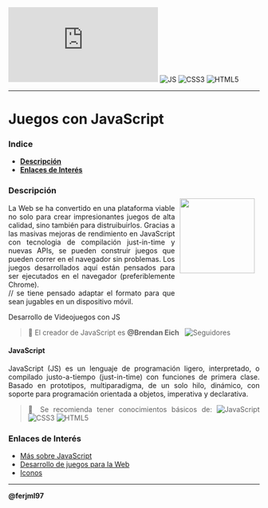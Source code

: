 


![Visitantes](https://img.shields.io/github/watchers/ferjml97/Juegos_Phaser.js?label=Visitantes&style=social)
![JS](https://img.shields.io/badge/-JavaScript-F7DF1E?style=flat-square&logo=javascript&logoColor=ffffff)
![CSS3](https://img.shields.io/badge/-CSS3-%231572B6?style=flat-square&logo=css3)
![HTML5](https://img.shields.io/badge/-HTML5-%23E44D27?style=flat-square&logo=html5&logoColor=ffffff)

---
  
# Juegos con JavaScript

### Indice
  - **[Descripción](#Descripción)**
  - **[Enlaces de Interés](#Enlaces-de-Interés)**

<img src="https://upload.wikimedia.org/wikipedia/commons/thumb/9/99/Unofficial_JavaScript_logo_2.svg/245px-Unofficial_JavaScript_logo_2.svg.png" align="right" height="150" width="150" vspace="35" hspace="10">
<div style="text-align: justify;">

### Descripción

La Web se ha convertido en una plataforma viable no solo para crear impresionantes juegos de alta calidad, sino también para distruibuirlos.
Gracias a las masivas mejoras de rendimiento en JavaScript  con tecnologia de compilación just-in-time y nuevas APIs, se pueden construir juegos que pueden correr en el navegador sin problemas.
Los juegos desarrollados aquí están pensados para ser ejecutados en el navegador (preferiblemente Chrome).   
// se tiene pensado adaptar el formato para que sean jugables en un dispositivo móvil.

Desarrollo de Videojuegos con JS
> 📌 El creador de JavaScript es **@Brendan Eich** &nbsp; ![Seguidores](https://img.shields.io/github/followers/BrendanEich?label=Seguidores&style=social)

#### JavaScript
  JavaScript (JS) es un lenguaje de programación ligero, interpretado, o compilado justo-a-tiempo (just-in-time) con funciones de primera clase.
  Basado en prototipos, multiparadigma, de un solo hilo, dinámico, con soporte para programación orientada a objetos, imperativa y declarativa. 
 
 
> 🛑 Se recomienda tener conocimientos básicos de:
> ![JavaScript](https://img.shields.io/badge/-JavaScript-F7DF1E?style=flat-square&logo=javascript&logoColor=ffffff)
> ![CSS3](https://img.shields.io/badge/-CSS3-%231572B6?style=flat-square&logo=css3)
> ![HTML5](https://img.shields.io/badge/-HTML5-%23E44D27?style=flat-square&logo=html5&logoColor=ffffff)

  
### Enlaces de Interés
- [Más sobre JavaScript](https://developer.mozilla.org/es/docs/Web/JavaScript/ "JavaScript")
- [Desarrollo de juegos para la Web](https://developer.mozilla.org/es/docs/Games/Introduction/ "Introduccion para desarrollo de juegos para la Web")
- [Iconos](https://www.flaticon.com/authors/dave-gandy/ "Dave Gandy")


<!--
<details>
<summary></summary>
  <p><h3>Enlaces</h3></p>
<br>
Thank's ❤ for this dropdown.
</details> <a>esoeszo</a>
-->


---
**@ferjml97**
